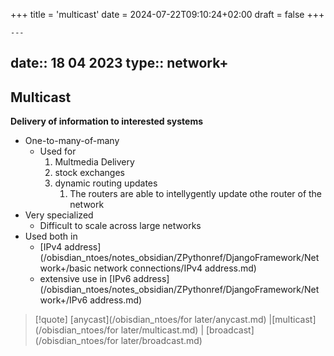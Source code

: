 +++
title = 'multicast'
date = 2024-07-22T09:10:24+02:00
draft = false
+++

    ---
date:: 18 04 2023
type:: network+
---
## Multicast 
**Delivery of information to interested systems**
- One-to-many-of-many
	- Used for 
		1. Multmedia Delivery
		2. stock exchanges
		3. dynamic routing updates
			1. The routers are able to intellygently update othe router of the network  
- Very specialized 
	- Difficult to scale across large networks 
- Used both in 
	- [IPv4 address](/obisdian_ntoes/notes_obsidian/ZPythonref/DjangoFramework/Network+/basic network connections/IPv4 address.md)
	-  extensive use in [IPv6 address](/obisdian_ntoes/notes_obsidian/ZPythonref/DjangoFramework/Network+/IPv6 address.md)


>[!quote] [anycast](/obisdian_ntoes/for later/anycast.md) |[multicast](/obisdian_ntoes/for later/multicast.md) | [broadcast](/obisdian_ntoes/for later/broadcast.md)